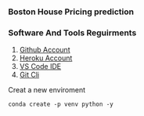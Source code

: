 ### Boston House Pricing prediction

### Software And Tools Reguirments

1. [Github Account](https://github.com)
2. [Heroku Account](https://heroku.com)
3. [VS Code IDE](https://code.visualstudio.com)
4. [Git Cli](https://git-scm.com/downloads)

Creat a new enviroment

```
conda create -p venv python -y

```

